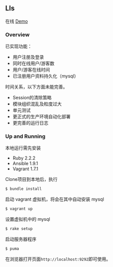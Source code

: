 ## Lls

在线 [Demo](http://121.201.24.228/)

### Overview


已实现功能：

* 用户注册及登录
* 同时在线用户/游客数
* 用户/游客在线时间
* 已注册用户资料持久化（mysql）

时间关系，以下方面未能完善。

* Session的清除策略
* 模块组织混乱及粒度过大
* 单元测试
* 更正式的生产环境自动化部署
* 更完善的运行日志

### Up and Running

本地运行需先安装

* Ruby 2.2.2
* Ansible 1.9.1
* Vagrant 1.7.1

Clone项目到本地后，执行

```bash
$ bundle install
```

启动 vagrant 虚拟机，将会在其中自动安装 mysql

```bash
$ vagrant up
```

设置虚拟机中的 mysql

```bash
$ rake setup
```

启动服务器程序

```bash
$ puma
```

在浏览器打开页面`http://localhost:9292`即可使用。